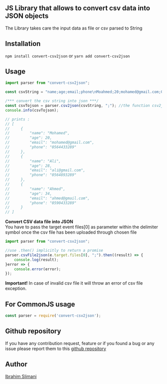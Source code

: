 ## JS Library that allows to convert csv data into JSON objects
The Library takes care the input data as file or csv parsed to String

## Installation
`npm install convert-csv2json` or `yarn add convert-csv2json`

## Usage
```javascript
import parser from "convert-csv2json";

const csvString = "name;age;email;phone\nMoahmed;20;mohamed@gmail.com;0564433289\nAli;28;ali@gmail.com;0564893289\nAhmed;34;ahmed@gmail.com;0590433289";

/*** convert the csv string into json ***/
const csvTojson = parser.csv2json(csvString, ";"); //the function csv2json needs two input parameters csv in String format and the delimiter symbol
console.info(csvTojson);

// prints :
// [
//     {
//         "name": "Mohamed",
//         "age": 20,
//         "email": "mohamed@gmail.com",
//         "phone": "0564433289"
//     },
//     {
//         "name": "Ali",
//         "age": 28,
//         "email": "ali@gmail.com",
//         "phone": "0564893289"
//     },
//     {
//         "name": "Ahmed",
//         "age": 34,
//         "email": "ahmed@gmail.com",
//         "phone": "0590433289"
//     }
// ]
```

**Convert CSV data file into JSON**<br/>
You have to pass the target event files[0] as parameter within the delimiter symbol once the csv file has been uploaded through chosen file
```javascript
import parser from "convert-csv2json";

//use .then() implicitly to return a promise 
parser.csvFile2json(e.target.files[0], ";").then((result) => {
    console.log(result);
}error => {
    console.error(error);
});
```
**Important!** In case of invalid csv file it will throw an error of csv file exception.<br/>

## For CommonJS usage
```javascript
const parser = require('convert-csv2json');
```

## Github repository
If you have any contribution request, feature or if you found a bug or any issue please report them to this [github repository](https://github.com/brahim-slimani/csv2json.git)

## Author
[Ibrahim Slimani](https://brahim-slimani.github.io/profile)
